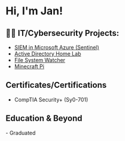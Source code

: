 <h1>Hi, I'm Jan! <br/><a 
 </a></h1>

<h2>👨‍💻 IT/Cybersecurity Projects:</h2>

- [SIEM in Microsoft Azure (Sentinel)](https://github.com/JanGuiao/SIEM-In-Microsoft-Azure-Sentinel-/tree/main)
- [Active Directory Home Lab](https://github.com/JanGuiao/ActiveDirectoryLab)
- [File System Watcher](https://github.com/JanGuiao/FileSystemWatcher)
- [Minecraft Pi](https://github.com/JanGuiao/Minecraft-Pi/tree/master)

<h2> Certificates/Certifications</h2>

- CompTIA Security+ (Sy0-701) 


<h2> Education & Beyond </h2>
- Graduated  <br>

